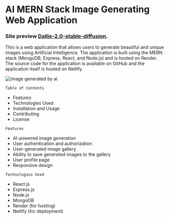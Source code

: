 # AI MERN Stack Image Generating Web Application
### Site preview [Dallie-2.0-stable-diffusion](https://dallie-2-openai-stable-diffusion.netlify.app/).
This is a web application that allows users to generate beautiful and unique images using Artificial Intelligence. The application is built using the MERN stack (MongoDB, Express, React, and Node.js) and is hosted on Render. The source code for the application is available on GitHub and the application itself is hosted on Netlify.

![image generated by ai](https://lexica-serve-encoded-images2.sharif.workers.dev/md2/13491cca-fc3f-4f9f-8354-d23ee7d8220c)

`Table of Contents`
* Features
* Technologies Used
* Installation and Usage
* Contributing
* License

`Features`
* AI-powered image generation
* User authentication and authorization
* User-generated image gallery
* Ability to save generated images to the gallery
* User profile page
* Responsive design

`Technologies Used`
* React.js
* Express.js
* Node.js
* MongoDB
* Render (for hosting)
* Netlify (for deployment)


